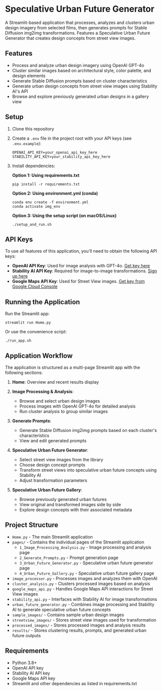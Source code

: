 # Speculative Urban Future Generator

A Streamlit-based application that processes, analyzes and clusters urban design imagery from selected films, then generates prompts for Stable Diffusion img2img transformations. Features a Speculative Urban Future Generator that creates design concepts from street view images.

## Features

- Process and analyze urban design imagery using OpenAI GPT-4o
- Cluster similar images based on architectural style, color palette, and design elements
- Generate Stable Diffusion prompts based on cluster characteristics
- Generate urban design concepts from street view images using Stability AI's API
- Browse and explore previously generated urban designs in a gallery view

## Setup

1. Clone this repository
2. Create a `.env` file in the project root with your API keys (see `.env.example`):
   ```
   OPENAI_API_KEY=your_openai_api_key_here
   STABILITY_API_KEY=your_stability_api_key_here
   ```

3. Install dependencies:

   **Option 1: Using requirements.txt**
   ```
   pip install -r requirements.txt
   ```

   **Option 2: Using environment.yml (conda)**
   ```
   conda env create -f environment.yml
   conda activate img_env
   ```

   **Option 3: Using the setup script (on macOS/Linux)**
   ```
   ./setup_and_run.sh
   ```

## API Keys

To use all features of this application, you'll need to obtain the following API keys:

- **OpenAI API Key**: Used for image analysis with GPT-4o. [Get key here](https://platform.openai.com/api-keys)
- **Stability AI API Key**: Required for image-to-image transformations. [Sign up here](https://platform.stability.ai/docs/getting-started/authentication)
- **Google Maps API Key**: Used for Street View images. [Get key from Google Cloud Console](https://console.cloud.google.com/google/maps-apis/start)

## Running the Application

Run the Streamlit app:

```
streamlit run Home.py
```

Or use the convenience script:

```
./run_app.sh
```

## Application Workflow

The application is structured as a multi-page Streamlit app with the following sections:

1. **Home**: Overview and recent results display

2. **Image Processing & Analysis**:
   - Browse and select urban design images
   - Process images with OpenAI GPT-4o for detailed analysis
   - Run cluster analysis to group similar images

3. **Generate Prompts**:
   - Generate Stable Diffusion img2img prompts based on each cluster's characteristics
   - View and edit generated prompts

4. **Speculative Urban Future Generator**:
   - Select street view images from the library
   - Choose design concept prompts
   - Transform street views into speculative urban future concepts using Stability AI
   - Adjust transformation parameters

5. **Speculative Urban Future Gallery**:
   - Browse previously generated urban futures
   - View original and transformed images side by side
   - Explore design concepts with their associated metadata

## Project Structure

- `Home.py` - The main Streamlit application
- `pages/` - Contains the individual pages of the Streamlit application
  - `1_Image_Processing_Analysis.py` - Image processing and analysis page
  - `2_Generate_Prompts.py` - Prompt generation page
  - `3_Urban_Future_Generator.py` - Speculative urban future generator page
  - `4_Urban_Future_Gallery.py` - Speculative urban future gallery page
- `image_processor.py` - Processes images and analyzes them with OpenAI
- `cluster_analysis.py` - Clusters processed images based on analysis
- `google_maps_api.py` - Handles Google Maps API interactions for Street View images
- `stability_api.py` - Interfaces with Stability AI for image transformations
- `urban_future_generator.py` - Combines image processing and Stability AI to generate speculative urban future concepts
- `sample_images/` - Contains sample urban design images
- `streetview_images/` - Stores street view images used for transformation
- `processed_images/` - Stores processed images and analysis results
- `results/` - Stores clustering results, prompts, and generated urban future outputs

## Requirements

- Python 3.8+
- OpenAI API key
- Stability AI API key
- Google Maps API key
- Streamlit and other dependencies as listed in requirements.txt

